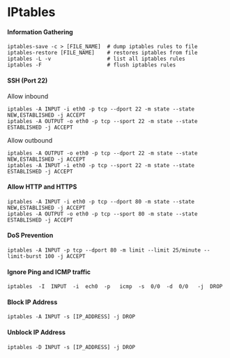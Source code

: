 IPtables
========

#### Information Gathering

	iptables-save -c > [FILE_NAME]  # dump iptables rules to file
	iptables-restore [FILE_NAME]    # restores iptables from file
	iptables -L -v                  # list all iptables rules
	iptables -F                     # flush iptables rules

#### SSH (Port 22)

Allow inbound

	iptables -A INPUT -i eth0 -p tcp --dport 22 -m state --state NEW,ESTABLISHED -j ACCEPT
	iptables -A OUTPUT -o eth0 -p tcp --sport 22 -m state --state ESTABLISHED -j ACCEPT

Allow outbound

	iptables -A OUTPUT -o eth0 -p tcp --dport 22 -m state --state NEW,ESTABLISHED -j ACCEPT
	iptables -A INPUT -i eth0 -p tcp --sport 22 -m state --state ESTABLISHED -j ACCEPT

#### Allow HTTP and HTTPS

	iptables -A INPUT -i eth0 -p tcp --dport 80 -m state --state NEW,ESTABLISHED -j ACCEPT
	iptables -A OUTPUT -o eth0 -p tcp --sport 80 -m state --state ESTABLISHED -j ACCEPT

#### DoS Prevention

	iptables -A INPUT -p tcp --dport 80 -m limit --limit 25/minute --limit-burst 100 -j ACCEPT

#### Ignore Ping and ICMP traffic

	iptables  -I  INPUT  -i  ech0  -p   icmp  -s  0/0  -d  0/0   -j  DROP

#### Block IP Address

	iptables -A INPUT -s [IP_ADDRESS] -j DROP   

#### Unblock IP Address

	iptables -D INPUT -s [IP_ADDRESS] -j DROP
